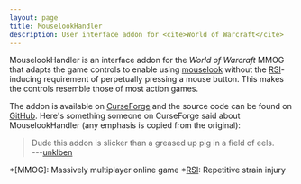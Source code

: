 ```yaml
---
layout: page
title: MouselookHandler
description: User interface addon for <cite>World of Warcraft</cite>
---
```


MouselookHandler is an interface addon for the <cite>World of Warcraft</cite> MMOG that
adapts the game controls to enable using [mouselook][] without the [RSI][]-inducing
requirement of perpetually pressing a mouse button.  This makes the controls resemble
those of most action games.

The addon is available on [CurseForge][] and the source code can be found on [GitHub][].
Here's something someone on CurseForge said about MouselookHandler (any emphasis is copied
from the original):

>   Dude this addon is slicker than a greased up pig in a field of eels.  
---[unklben](https://www.curseforge.com/wow/addons/mouselookhandler?comment=108)

<script>
  {% include mouselookhandler-comments.js %}
</script>

[mouselook]: https://en.wikipedia.org/wiki/Free_look
<!-- [mouselook]: https://en.wiktionary.org/wiki/mouselook -->
[RSI]: https://en.wikipedia.org/wiki/Repetitive_strain_injury
[CurseForge]: https://www.curseforge.com/wow/addons/mouselookhandler
[GitHub]: https://github.com/meribold/MouselookHandler

*[MMOG]: Massively multiplayer online game
*[RSI]: Repetitive strain injury
